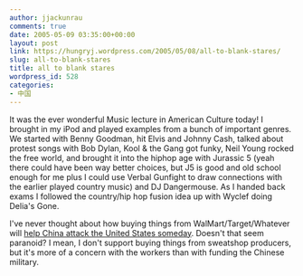 ```yaml
---
author: jjackunrau
comments: true
date: 2005-05-09 03:35:00+00:00
layout: post
link: https://hungryj.wordpress.com/2005/05/08/all-to-blank-stares/
slug: all-to-blank-stares
title: all to blank stares
wordpress_id: 528
categories:
- 中国
---
```


It was the ever wonderful Music lecture in American Culture today!  I brought in my iPod and played examples from a bunch of important genres.  We started with Benny Goodman, hit Elvis and Johnny Cash, talked about protest songs with Bob Dylan, Kool & the Gang got funky, Neil Young rocked the free world, and brought it into the hiphop age with Jurassic 5 (yeah there could have been way better choices, but J5 is good and old school enough for me plus I could use Verbal Gunfight to draw connections with the earlier played country music) and DJ Dangermouse. As I handed back exams I followed the country/hip hop fusion idea up with Wyclef doing Delia's Gone.
  

  
I've never thought about how buying things from WalMart/Target/Whatever will [help China attack the United States someday](http://www.nationalreview.com/gurdon/gurdon200505060809.asp).  Doesn't that seem paranoid?  I mean, I don't support buying things from sweatshop producers, but it's more of a concern with the workers than with funding the Chinese military.
